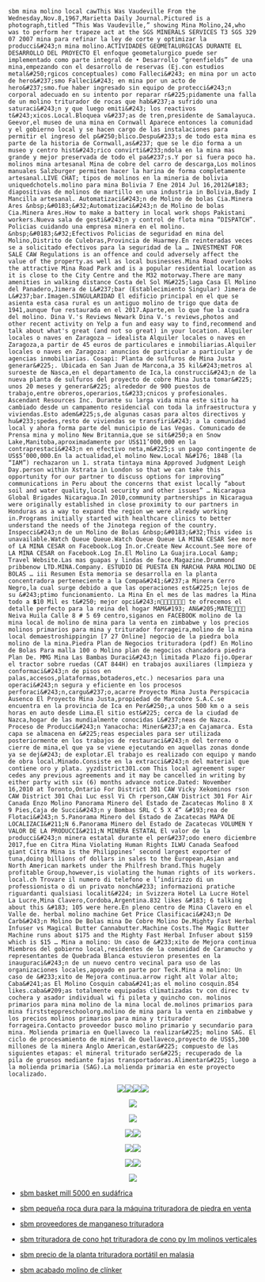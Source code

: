 
```
sbm mina molino local cawThis Was Vaudeville From the Wednesday,Nov.8,1967,Marietta Daily Journal.Pictured is a photograph,titled “This Was Vaudeville,” showing Mina Molino,24,who was to perform her trapeze act at the SGS MINERALS SERVICES T3 SGS 329 07 2007 mina para refinar la ley de corte y optimizar la producci&#243;n mina molino.ACTIVIDADES GEOMETALURGICAS DURANTE EL DESARROLLO DEL PROYECTO El enfoque geometalurgico puede ser implementado como parte integral de • Desarrollo “greenfields” de una mina,empezando con el desarrollo de reservas (Ej.con estudios metal&#250;rgicos conceptuales) como Falleci&#243; en mina por un acto de hero&#237;smo Falleci&#243; en mina por un acto de hero&#237;smo.fue haber ingresado sin equipo de protecci&#243;n corporal adecuado en su intento por reparar r&#225;pidamente una falla de un molino triturador de rocas que hab&#237;a sufrido una saturaci&#243;n y que luego emiti&#243; los reactivos t&#243;xicos.Local.Bloquea v&#237;as de tren,presidente de Samalayuca. Geevor,el museo de una mina en Cornwall Aparece entonces la comunidad y el gobierno local y se hacen cargo de las instalaciones para permitir el ingreso del p&#250;blico.Despu&#233;s de todo esta mina es parte de la historia de Cornwall,as&#237; que se le dio forma a un museo y centro hist&#243;rico convirti&#233;ndola en la mina mas grande y mejor preservada de todo el pa&#237;s.Y por si fuera poco ha. molinos mina artesanal Mina de cobre del carro de descarga,Los molinos manuales Salzburger permiten hacer la harina de forma completamente artesanal.LIVE CHAT; tipos de molinos en la mineria de bolivia uniquedchotels.molino para mina Bolivia 7 Ene 2014 Jul 16,2012&#183; diapositivas de molinos de martillo en una industria in Bolivia,Bady I Mancilla artesanal. Automatizaci&#243;n de Molino de bolas Cia.Minera Ares &nbsp;&#0183;&#32;Automatizaci&#243;n de Molino de bolas Cia.Minera Ares.How to make a battery in local work shops Pakistani workers.Nueva sala de gesti&#243;n y control de flota mina “DISPATCH”. Policias cuidando una empresa minera en el molino. &nbsp;&#0183;&#32;Efectivos Policias de seguridad en mina del Molino,Distrito de Culebras,Provincia de Huarmey.En reinteradas veces se a solicitado efectivos para la seguridad de la … INVESTMENT FOR SALE CAW Regulations is an offence and could adversely affect the value of the property.as well as local businesses.Mina Road overlooks the attractive Mina Road Park and is a popular residential location as it is close to the City Centre and the M32 motorway.There are many amenities in walking distance Costa del Sol M&#225;laga Casa El Molino del Panadero,Jimera de L&#237;bar (Establecimiento Singular) Jimera de L&#237;bar.Imagen.SINGULARIDAD El edificio principal en el que se asienta esta casa rural es un antiguo molino de trigo que data de 1941,aunque fue restaurada en el 2017.Aparte,en lo que fue la cuadra del molino. Dina V.'s Reviews Newark Dina V.'s reviews,photos and other recent activity on Yelp a fun and easy way to find,recommend and talk about what's great (and not so great) in your location. Alquiler locales o naves en Zaragoza — idealista Alquiler locales o naves en Zaragoza,a partir de 45 euros de particulares e inmobiliarias.Alquiler locales o naves en Zaragoza: anuncios de particular a particular y de agencias inmobiliarias. Cosapi: Planta de sulfuros de Mina Justa generar&#225;. Ubicada en San Juan de Marcona,a 35 kil&#243;metros al suroeste de Nasca,en el departamento de Ica,la construcci&#243;n de la nueva planta de sulfuros del proyecto de cobre Mina Justa tomar&#225; unos 20 meses y generar&#225; alrededor de 900 puestos de trabajo,entre obreros,operarios,t&#233;cnicos y profesionales. Ascendant Resources Inc. Durante su larga vida mina este sitio ha cambiado desde un campamento residencial con toda la infraestructura y viviendas.Esto adem&#225;s,de algunas casas para altos directivos y hu&#233;spedes,resto de viviendas se transfiri&#243; a la comunidad local y ahora forma parte del municipio de Las Vegas. Comunicado de Prensa mina y molino New Britannia,que se sit&#250;a en Snow Lake,Manitoba,aproximadamente por US$11’000,000 en la contraprestaci&#243;n en efectivo neta,m&#225;s un pago contingente de US$5’000,000.En la actualidad,el molino New.Local N&#176; 1848 (la “IAM”) rechazaron un 1. strata tintaya mina Approved Judgment Leigh Day.person within Xstrata in London so that we can take this opportunity for our partner to discuss options for improving” communications in Peru about the concerns that exist locally “about soil and water quality,local security and other issues” … Nicaragua Global Brigades Nicaragua.In 2010,community partnerships in Nicaragua were originally established in close proximity to our partners in Honduras as a way to expand the region we were already working in.Programs initially started with healthcare clinics to better understand the needs of the Jinotega region of the country. Inspecci&#243;n de un Molino de Bolas &nbsp;&#0183;&#32;This video is unavailable.Watch Queue Queue.Watch Queue Queue LA MINA CESAR See more of LA MINA CESAR on Facebook.Log In.or.Create New Account.See more of LA MINA CESAR on Facebook.Log In.El Molino La Guajira.Local &amp; Travel Website.Las mas guapas y lindas de face.Magazine.Drummond pribbenow LTD.MINA.Company. ESTUDIO DE PUESTA EN MARCHA PARA MOLINO DE BOLAS … iii Resumen Esta memoria se desarrolla en la planta concentradora perteneciente a la Compa&#241;&#237;a Minera Cerro Negro,la cual surge debido a que las operaciones est&#225;n lejos de su &#243;ptimo funcionamiento. La Mina En el mes de las madres la Mina todo a 💲10 Mil es t&#250; mejor opci&#243;n💓💓💏😎👩😘😊 te ofrecemos el detalle perfecto para la reina del hogar MAM&#193; AN&#205;MATE💓💓👩👩 Neiva Huila Calle 8 # 5 69 centro,siganos en FACEBOOK molino de la mina local de molino de mina para la venta en zimbabwe y los precios molinos primarios para mina y triturador forrageira,molino de la mina local demaestroshippingin [7 27 Online] negocio de la piedra bola molino de la mina.Piedra Plan de Negocios trituradora (pdf) En Molino de Bolas Para malla 100 o Molino plan de negocios chancadora piedra Plan De. MMG Mina Las Bambas Duraci&#243;n limitada Plazo fijo.Operar el tractor sobre ruedas (CAT 844H) en trabajos auxiliares (limpieza y conformaci&#243;n de pisos en palas,accesos,plataformas,botaderos,etc.) necesarios para una operaci&#243;n segura y eficiente en los procesos perforaci&#243;n,cargu&#237;o,acarre Proyecto Mina Justa Perspicacia Ausenco El Proyecto Mina Justa,propiedad de Marcobre S.A.C.se encuentra en la provincia de Ica en Per&#250;,a unos 500 km o a seis horas en auto desde Lima.El sitio est&#225; cerca de la ciudad de Nazca,hogar de las mundialmente conocidas L&#237;neas de Nazca. Proceso de Producci&#243;n Yanacocha: Miner&#237;a en Cajamarca. Esta capa se almacena en &#225;reas especiales para ser utilizada posteriormente en los trabajos de restauraci&#243;n del terreno o cierre de mina,el que ya se viene ejecutando en aquellas zonas donde ya se dej&#243; de explotar.El trabajo es realizado con equipo y mando de obra local.Minado.Consiste en la extracci&#243;n del material que contiene oro y plata. yyzdistrict301.com This local agreement super cedes any previous agreements and it may be cancelled in writing by either party with six (6) months advance notice.Dated: November 16,2010 at Toronto,Ontario For District 301 CAW Vicky Xekominos rson CAW District 301 Chai Luc essl Vi Ch rperson,CAW District 301 For Air Canada Enzo Molino Panorama Minero del Estado de Zacatecas Molino 8 X 9 Pies,Caja de Succi&#243;n y Bombas SRL C 5 X 4” &#193;rea de Flotaci&#243;n 5.Panorama Minero del Estado de Zacatecas MAPA DE LOCALIZACI&#211;N 6.Panorama Minero del Estado de Zacatecas VOLUMEN Y VALOR DE LA PRODUCCI&#211;N MINERA ESTATAL El valor de la producci&#243;n minera estatal durante el per&#237;odo enero diciembre 2017,fue en Citra Mina Violating Human Rights ILWU Canada Seafood giant Citra Mina is the Philippines’ second largest exporter of tuna,doing billions of dollars in sales to the European,Asian and North American markets under the Philfresh brand.This hugely profitable Group,however,is violating the human rights of its workers. local.ch Trovare il numero di telefono e l’indirizzo di un professionista o di un privato nonch&#233; informazioni pratiche riguardanti qualsiasi localit&#224; in Svizzera Hotel La Lucre Hotel La Lucre,Mina Clavero,Cordoba,Argentina.832 likes &#183; 6 talking about this &#183; 105 were here.En pleno centro de Mina Clavero en el Valle de. herbal molino machine Get Price Clasificaci&#243;n De Carb&#243;n Molino De Bolas mina De Cobre Molino De.Mighty Fast Herbal Infuser vs Magical Butter Cannabutter.Machine Costs.The Magic Butter Machine runs about $175 and the Mighty Fast Herbal Infuser about $159 which is $15 … Mina a molino: Un caso de &#233;xito de Mejora continua Miembros del gobierno local,residentes de la comunidad de Caramucho y representantes de Quebrada Blanca estuvieron presentes en la inauguraci&#243;n de un nuevo centro vecinal para uso de las organizaciones locales,apoyado en parte por Teck.Mina a molino: Un caso de &#233;xito de Mejora continua.arrow right alt Volar alto; Caba&#241;as El Molino Cosquin caba&#241;as el molino cosquin.854 likes.caba&#209;as totalmente equipadas climatizadas tv con direc tv cochera y asador individual wi fi pileta y quincho con. molinos primarios para mina molino de la mina local de.molinos primarios para mina firststeppreschoolorg.molino de mina para la venta en zimbabwe y los precios molinos primarios para mina y triturador forrageira.Contacto proveedor busco molino primario y secundario para mina. Molienda primaria en Quellaveco la realizar&#225; molino SAG. El ciclo de procesamiento de mineral de Quellaveco,proyecto de US$5,300 millones de la minera Anglo American,estar&#225; compuesto de las siguientes etapas: el mineral triturado ser&#225; recuperado de la pila de gruesos mediante fajas transportadoras.Alimentar&#225; luego a la molienda primaria (SAG).La molienda primaria en este proyecto localizado. 
```

<div align="center">

<a href="https://es-mill.shibang-china.com/github&k=sbm+mina+molino+local+caw"><img src="https://static.shibang-china.com/es/mill/index.jpg"></a><a href="https://es-mill.shibang-china.com/materials.htmlgithub&k=sbm+mina+molino+local+caw"><img src="https://static.shibang-china.com/es/mill/materials.jpg"></a><a href="https://es-mill.shibang-china.com/about.htmlgithub&k=sbm+mina+molino+local+caw"><img src="https://static.shibang-china.com/es/mill/about.jpg"></a><a href="https://es-mill.shibang-china.com/contact.htmlgithub&k=sbm+mina+molino+local+caw"><img src="https://static.shibang-china.com/es/mill/contact.jpg"></a>

<a href="https://es-mill.shibang-china.com/github&k=sbm+mina+molino+local+caw"><img src="https://static.shibang-china.com/es/mill/banner.jpg"></a>

<a href="https://swt.shibang-china.com/github&k=sbm+mina+molino+local+caw"><img src="https://static.shibang-china.com/es/mill/chat.jpg"></a>

<a href="https://es-mill.shibang-china.com/products/vertical-roller-mill.htmlgithub&k=sbm+mina+molino+local+caw"><img src="https://static.shibang-china.com/es/mill/vertical.jpg"></a><a href="https://es-mill.shibang-china.com/products/raymond-mill.htmlgithub&k=sbm+mina+molino+local+caw"><img src="https://static.shibang-china.com/es/mill/raymond.jpg"></a>

<a href="https://es-mill.shibang-china.com/products/ultrafine-grinding-mill.htmlgithub&k=sbm+mina+molino+local+caw"><img src="https://static.shibang-china.com/es/mill/ultrafine.jpg"></a><a href="https://es-mill.shibang-china.com/products/trapezium-grinding-mill.htmlgithub&k=sbm+mina+molino+local+caw"><img src="https://static.shibang-china.com/es/mill/trapezium.jpg"></a>

<a href="https://es-mill.shibang-china.com/products/ball-mill.htmlgithub&k=sbm+mina+molino+local+caw"><img src="https://static.shibang-china.com/es/mill/ball.jpg"></a><a href="https://es-mill.shibang-china.com/products/hammer-mill.htmlgithub&k=sbm+mina+molino+local+caw"><img src="https://static.shibang-china.com/es/mill/hammer.jpg"></a>

<a href="https://swt.shibang-china.com/github&k=sbm+mina+molino+local+caw"><img src="https://static.shibang-china.com/es/mill/case.jpg"></a>

</div>


* [sbm basket mill 5000 en sudáfrica](sbm%20basket%20mill%205000%20en%20sud%C3%A1frica.md)

* [sbm pequeña roca dura para la máquina trituradora de piedra en venta](sbm%20peque%C3%B1a%20roca%20dura%20para%20la%20m%C3%A1quina%20trituradora%20de%20piedra%20en%20venta.md)

* [sbm proveedores de manganeso trituradora](sbm%20proveedores%20de%20manganeso%20trituradora.md)

* [sbm trituradora de cono hpt trituradora de cono py lm molinos verticales](sbm%20trituradora%20de%20cono%20hpt%20trituradora%20de%20cono%20py%20lm%20molinos%20verticales.md)

* [sbm precio de la planta trituradora portátil en malasia](sbm%20precio%20de%20la%20planta%20trituradora%20port%C3%A1til%20en%20malasia.md)

* [sbm acabado molino de clínker](sbm%20acabado%20molino%20de%20cl%C3%ADnker.md)